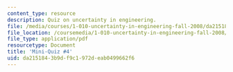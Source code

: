 ```yaml
---
content_type: resource
description: Quiz on uncertainty in engineering.
file: /media/courses/1-010-uncertainty-in-engineering-fall-2008/da2151843b9df9c1972deab0499662f6_mini_quiz_4.pdf
file_location: /coursemedia/1-010-uncertainty-in-engineering-fall-2008/da2151843b9df9c1972deab0499662f6_mini_quiz_4.pdf
file_type: application/pdf
resourcetype: Document
title: 'Mini-Quiz #4'
uid: da215184-3b9d-f9c1-972d-eab0499662f6
---
```

